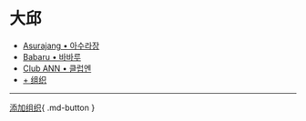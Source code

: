 # 大邱

- [Asurajang • 아수라장](asurajang.md)
- [Babaru • 바바루](babaru.md)
- [Club ANN • 클럽엔](club-ann.md)
- [+ 组织](https://github.com/swingdance/orgs/issues/new?assignees=&labels=add+org&projects=&template=02-add_entity.yml&title=Add%20Org%3A%20ko_KR%20%E2%80%A2%20%3CName%3E&region=ko_KR&province=Deagu&city=Deagu)

---

[添加组织](https://github.com/swingdance/orgs/issues/new?assignees=&labels=add+org&projects=&template=02-add_entity.yml&title=Add%20Org%3A%20ko_KR%20%E2%80%A2%20%3CName%3E&region=ko_KR&province=Deagu&city=){ .md-button }
